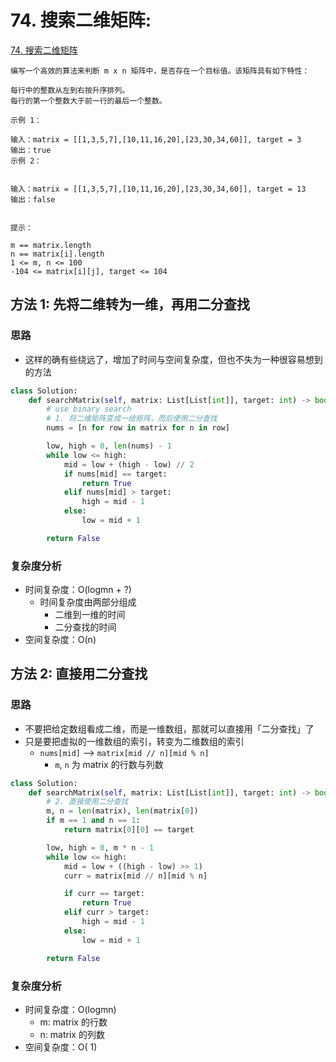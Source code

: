 # 74. 搜索二维矩阵: 

[74. 搜索二维矩阵](https://leetcode-cn.com/problems/search-a-2d-matrix/)

```
编写一个高效的算法来判断 m x n 矩阵中，是否存在一个目标值。该矩阵具有如下特性：

每行中的整数从左到右按升序排列。
每行的第一个整数大于前一行的最后一个整数。

示例 1：

输入：matrix = [[1,3,5,7],[10,11,16,20],[23,30,34,60]], target = 3
输出：true
示例 2：


输入：matrix = [[1,3,5,7],[10,11,16,20],[23,30,34,60]], target = 13
输出：false
 

提示：

m == matrix.length
n == matrix[i].length
1 <= m, n <= 100
-104 <= matrix[i][j], target <= 104
```
## 方法 1: 先将二维转为一维，再用二分查找

### 思路

* 这样的确有些绕远了，增加了时间与空间复杂度，但也不失为一种很容易想到的方法

```python
class Solution:
    def searchMatrix(self, matrix: List[List[int]], target: int) -> bool:
        # use binary search
        # 1. 将二维矩阵变成一给矩阵，而后使用二分查找
        nums = [n for row in matrix for n in row]

        low, high = 0, len(nums) - 1
        while low <= high:
            mid = low + (high - low) // 2
            if nums[mid] == target:
                return True
            elif nums[mid] > target:
                high = mid - 1
            else:
                low = mid + 1

        return False
```

### 复杂度分析

* 时间复杂度：O(logmn + ?)
    * 时间复杂度由两部分组成
        * 二维到一维的时间
        * 二分查找的时间
* 空间复杂度：O(n)


## 方法 2: 直接用二分查找

### 思路

* 不要把给定数组看成二维，而是一维数组，那就可以直接用「二分查找」了
* 只是要把虚拟的一维数组的索引，转变为二维数组的索引
    * `nums[mid]` --> `matrix[mid // n][mid % n]`
        * `m`, `n` 为 matrix 的行数与列数

```python
class Solution:
    def searchMatrix(self, matrix: List[List[int]], target: int) -> bool:
        # 2. 直接使用二分查找
        m, n = len(matrix), len(matrix[0])
        if m == 1 and n == 1:
            return matrix[0][0] == target

        low, high = 0, m * n - 1
        while low <= high:
            mid = low + ((high - low) >> 1)
            curr = matrix[mid // n][mid % n]

            if curr == target:
                return True
            elif curr > target:
                high = mid - 1
            else:
                low = mid + 1

        return False
```

### 复杂度分析

* 时间复杂度：O(logmn)
    * m: matrix 的行数
    * n: matrix 的列数
* 空间复杂度：O( 1)
